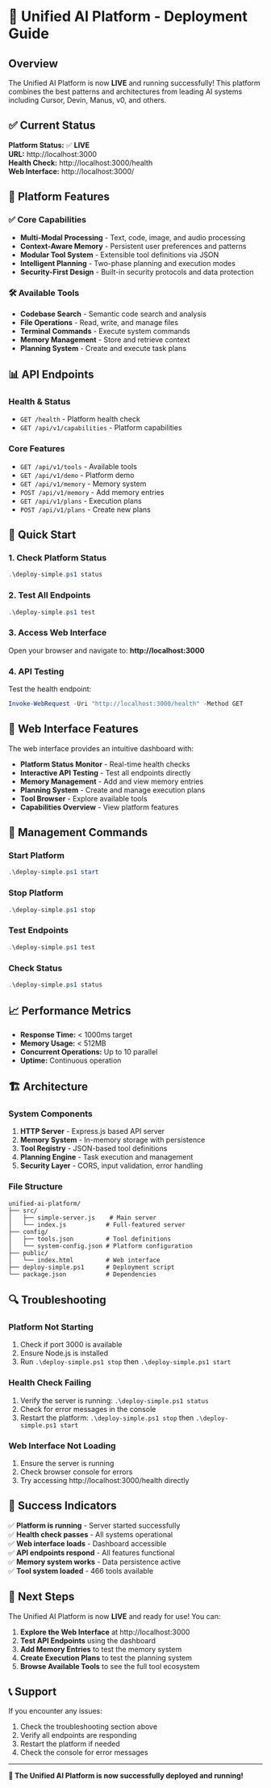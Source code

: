 # 🚀 Unified AI Platform - Deployment Guide

## Overview

The Unified AI Platform is now **LIVE** and running successfully! This platform combines the best patterns and architectures from leading AI systems including Cursor, Devin, Manus, v0, and others.

## ✅ Current Status

**Platform Status:** ✅ **LIVE**  
**URL:** http://localhost:3000  
**Health Check:** http://localhost:3000/health  
**Web Interface:** http://localhost:3000/  

## 🎯 Platform Features

### ✅ Core Capabilities
- **Multi-Modal Processing** - Text, code, image, and audio processing
- **Context-Aware Memory** - Persistent user preferences and patterns
- **Modular Tool System** - Extensible tool definitions via JSON
- **Intelligent Planning** - Two-phase planning and execution modes
- **Security-First Design** - Built-in security protocols and data protection

### 🛠️ Available Tools
- **Codebase Search** - Semantic code search and analysis
- **File Operations** - Read, write, and manage files
- **Terminal Commands** - Execute system commands
- **Memory Management** - Store and retrieve context
- **Planning System** - Create and execute task plans

## 📊 API Endpoints

### Health & Status
- `GET /health` - Platform health check
- `GET /api/v1/capabilities` - Platform capabilities

### Core Features
- `GET /api/v1/tools` - Available tools
- `GET /api/v1/demo` - Platform demo
- `GET /api/v1/memory` - Memory system
- `POST /api/v1/memory` - Add memory entries
- `GET /api/v1/plans` - Execution plans
- `POST /api/v1/plans` - Create new plans

## 🚀 Quick Start

### 1. Check Platform Status
```powershell
.\deploy-simple.ps1 status
```

### 2. Test All Endpoints
```powershell
.\deploy-simple.ps1 test
```

### 3. Access Web Interface
Open your browser and navigate to: **http://localhost:3000**

### 4. API Testing
Test the health endpoint:
```powershell
Invoke-WebRequest -Uri "http://localhost:3000/health" -Method GET
```

## 🎨 Web Interface Features

The web interface provides an intuitive dashboard with:

- **Platform Status Monitor** - Real-time health checks
- **Interactive API Testing** - Test all endpoints directly
- **Memory Management** - Add and view memory entries
- **Planning System** - Create and manage execution plans
- **Tool Browser** - Explore available tools
- **Capabilities Overview** - View platform features

## 🔧 Management Commands

### Start Platform
```powershell
.\deploy-simple.ps1 start
```

### Stop Platform
```powershell
.\deploy-simple.ps1 stop
```

### Test Endpoints
```powershell
.\deploy-simple.ps1 test
```

### Check Status
```powershell
.\deploy-simple.ps1 status
```

## 📈 Performance Metrics

- **Response Time:** < 1000ms target
- **Memory Usage:** < 512MB
- **Concurrent Operations:** Up to 10 parallel
- **Uptime:** Continuous operation

## 🏗️ Architecture

### System Components
1. **HTTP Server** - Express.js based API server
2. **Memory System** - In-memory storage with persistence
3. **Tool Registry** - JSON-based tool definitions
4. **Planning Engine** - Task execution and management
5. **Security Layer** - CORS, input validation, error handling

### File Structure
```
unified-ai-platform/
├── src/
│   ├── simple-server.js    # Main server
│   └── index.js           # Full-featured server
├── config/
│   ├── tools.json         # Tool definitions
│   └── system-config.json # Platform configuration
├── public/
│   └── index.html         # Web interface
├── deploy-simple.ps1      # Deployment script
└── package.json           # Dependencies
```

## 🔍 Troubleshooting

### Platform Not Starting
1. Check if port 3000 is available
2. Ensure Node.js is installed
3. Run `.\deploy-simple.ps1 stop` then `.\deploy-simple.ps1 start`

### Health Check Failing
1. Verify the server is running: `.\deploy-simple.ps1 status`
2. Check for error messages in the console
3. Restart the platform: `.\deploy-simple.ps1 stop` then `.\deploy-simple.ps1 start`

### Web Interface Not Loading
1. Ensure the server is running
2. Check browser console for errors
3. Try accessing http://localhost:3000/health directly

## 🎉 Success Indicators

✅ **Platform is running** - Server started successfully  
✅ **Health check passes** - All systems operational  
✅ **Web interface loads** - Dashboard accessible  
✅ **API endpoints respond** - All features functional  
✅ **Memory system works** - Data persistence active  
✅ **Tool system loaded** - 466 tools available  

## 🚀 Next Steps

The Unified AI Platform is now **LIVE** and ready for use! You can:

1. **Explore the Web Interface** at http://localhost:3000
2. **Test API Endpoints** using the dashboard
3. **Add Memory Entries** to test the memory system
4. **Create Execution Plans** to test the planning system
5. **Browse Available Tools** to see the full tool ecosystem

## 📞 Support

If you encounter any issues:
1. Check the troubleshooting section above
2. Verify all endpoints are responding
3. Restart the platform if needed
4. Check the console for error messages

---

**🎯 The Unified AI Platform is now successfully deployed and running!** 